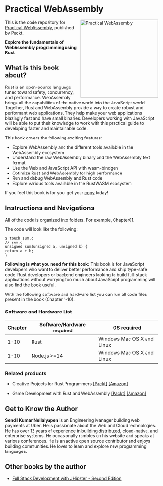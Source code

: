 # Practical WebAssembly

<a href="https://www.packtpub.com/product/practical-webassembly/9781838828004"><img src="https://static.packt-cdn.com/products/9781838828004/cover/smaller" alt="Practical WebAssembly" height="256px" align="right"></a>

This is the code repository for [Practical WebAssembly](https://www.packtpub.com/product/practical-webassembly/9781838828004), published by Packt.

**Explore the fundamentals of WebAssembly programming using Rust**

## What is this book about?
Rust is an open-source language tuned toward safety, concurrency, and performance. WebAssembly brings all the capabilities of the native world into the JavaScript world. Together, Rust and WebAssembly provide a way to create robust and performant web applications. They help make your web applications blazingly fast and have small binaries. Developers working with JavaScript will be able to put their knowledge to work with this practical guide to developing faster and maintainable code.

This book covers the following exciting features:
* Explore WebAssembly and the different tools available in the WebAssembly ecosystem
* Understand the raw WebAssembly binary and the WebAssembly text format
* Use the Web and JavaScript API with wasm-bindgen
* Optimize Rust and WebAssembly for high performance
* Run and debug WebAssembly and Rust code
* Explore various tools available in the RustWASM ecosystem

If you feel this book is for you, get your [copy](https://www.amazon.com/Practical-WebAssembly-Explore-fundamentals-WebAssembly-programming/dp/1838828001) today!


## Instructions and Navigations
All of the code is organized into folders. For example, Chapter01.

The code will look like the following:
```
$ touch sum.c
// sum.c
unsigned sum(unsigned a, unsigned b) {
return a + b;
}
```

**Following is what you need for this book:**
This book is for JavaScript developers who want to deliver better performance and ship type-safe code. Rust developers or backend engineers looking to build full-stack applications without worrying too much about JavaScript programming will also find the book useful.

With the following software and hardware list you can run all code files present in the book (Chapter 1-10).

### Software and Hardware List
| Chapter | Software/Hardware required | OS required |
| -------- | ------------------------------------ | ----------------------------------- |
| 1-10 | Rust | Windows Mac OS X and Linux  |
| 1-10 | Node.js >=14 | Windows Mac OS X and Linux  |


### Related products
* Creative Projects for Rust Programmers [[Packt]](https://www.packtpub.com/product/creative-projects-for-rust-programmers/9781789346220) [[Amazon]](https://www.amazon.com/Creative-Projects-Rust-Programmers-WebAssembly/dp/1789346223)

* Game Development with Rust and WebAssembly [[Packt]](https://www.packtpub.com/product/game-development-with-rust-and-webassembly/9781801070973) [[Amazon]](https://www.amazon.com/Game-Development-Rust-WebAssembly-building/dp/1801070970)


## Get to Know the Author

**Sendil Kumar Nellaiyapen**
is an Engineering Manager building web payments at Uber. He is passionate about the Web and Cloud technologies. He has over 12 years of experience in building distributed, cloud-native, and enterprise systems. He occasionally rambles on his website and speaks at various conferences. He is an active open source contributor and enjoys building communities. He loves to learn and explore new programming languages.

## Other books by the author
* [Full Stack Development with JHipster - Second Edition](https://www.packtpub.com/product/full-stack-development-with-jhipster-second-edition/9781838824983)
